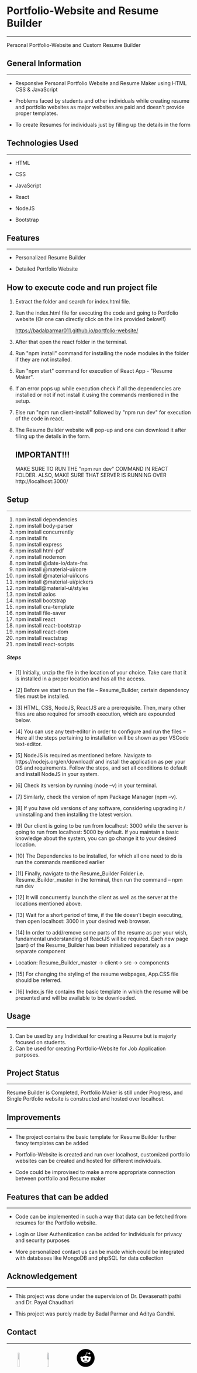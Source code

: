 <h1>Portfolio-Website and Resume Builder</h1>
<hr><p>Personal Portfolio-Website and Custom Resume Builder</p><h2>General Information</h2>
<hr><ul>
<li>Responsive Personal Portfolio Website and Resume Maker using HTML CSS &amp; JavaScript</li>
</ul><ul>
<li>Problems faced by students and other individuals while creating resume and portfolio websites as major websites are paid and doesn't provide proper templates.</li>
</ul><ul>
<li>To create Resumes for individuals just by filling up the details in the form</li>
</ul><h2>Technologies Used</h2>
<hr><ul>
<li>HTML</li>
</ul><ul>
<li>CSS</li>
</ul><ul>
<li>JavaScript</li>
</ul><ul>
<li>React</li>
</ul><ul>
<li>NodeJS</li>
</ul><ul>
<li>Bootstrap</li>
</ul><h2>Features</h2>
<hr><ul>
<li>Personalized Resume Builder</li>
</ul><ul>
<li>Detailed Portfolio Website</li></ul>

<h2>How to execute code and run project file</h2>

1. Extract the folder and search for index.html file.
2. Run the index.html file for executing the code and going to Portfolio website (Or one can directly click on the link provided below!!)

   https://badalparmar011.github.io/portfolio-website/

4. After that open the react folder in the terminal.
5. Run "npm install" command for installing the node modules in the folder if they are not installed.
6. Run "npm start" command for execution of React App - "Resume Maker".
7. If an error pops up while execution check if all the dependencies are installed or not if not install it using the commands mentioned in the setup.
8. Else run "npm run client-install" followed by "npm run dev" for execution of the code in react.
9. The Resume Builder website will pop-up and one can download it after filing up the details in the form.
**<h2>
IMPORTANT!!!**</h2>
MAKE SURE TO RUN THE "npm run dev" COMMAND IN REACT FOLDER. ALSO, MAKE SURE THAT SERVER IS RUNNING OVER http://localhost:3000/
<h2>Setup</h2>
<hr><ol>
<li>npm install dependencies</li>
<li>npm install body-parser</li>
<li>npm install concurrently</li>
<li>npm install fs</li>
<li>npm install express</li>
<li>npm install html-pdf</li>
<li>npm install nodemon</li>
<li>npm install @date-io/date-fns</li>
<li>npm install @material-ui/core</li>
<li>npm install @material-ui/icons</li>
<li>npm install @material-ui/pickers</li>
<li>npm install@material-ui/styles</li>
<li>npm install axios</li>
<li>npm install bootstrap</li>
<li>npm install cra-template</li>
<li>npm install file-saver</li>
<li>npm install react</li>
<li>npm install react-bootstrap</li>
<li>npm install react-dom</li>
<li>npm install reactstrap</li>
<li>npm install react-scripts</li>
</ol><h5>Steps</h5><ul>
<li>[1]	Initially, unzip the file in the location of your choice. Take care that it is installed in a proper location and has all the access.</li>
</ul><ul>
<li>[2]	Before we start to run the file – Resume_Builder, certain dependency files must be installed.</li>
</ul><ul>
<li>[3]	HTML, CSS, NodeJS, ReactJS are a prerequisite. Then, many other files are also required for smooth execution, which are expounded below.</li>
</ul><ul>
<li>[4]	You can use any text-editor in order to configure and run the files – Here all the steps pertaining to installation will be shown as per VSCode text-editor.</li>
</ul><ul>
<li>[5]	NodeJS is required as mentioned before. Navigate to https://nodejs.org/en/download/ and install the application as per your OS and requirements. Follow the steps, and set all conditions to default and install NodeJS in your system.</li>
</ul><ul>
<li>[6]	Check its version by running (node –v) in your terminal.</li>
</ul><ul>
<li>[7]	Similarly, check the version of npm Package Manager (npm –v).</li>
</ul><ul>
<li>[8]	If you have old versions of any software, considering upgrading it / uninstalling and then installing the latest version.</li>
</ul><ul>
<li>[9]	Our client is going to be run from localhost: 3000 while the server is going to run from localhost: 5000 by default. If you maintain a basic knowledge about the system, you can go change it to your desired location.</li>
</ul><ul>
<li>[10] The Dependencies to be installed, for which all one need to do is run the commands mentioned earlier</li>
</ul><ul>
<li>[11] Finally, navigate to the Resume_Builder Folder i.e. Resume_Builder_master in the terminal, then run the command – npm run dev</li>
</ul><ul>
<li>[12] It will concurrently launch the client as well as the server at the locations mentioned above.</li>
</ul><ul>
<li>[13] Wait for a short period of time, if the file doesn’t begin executing, then open localhost: 3000 in your desired web browser.</li>
</ul><ul>
<li>[14] In order to add/remove some parts of the resume as per your wish, fundamental understanding of ReactJS will be required. Each new page (part) of the Resume_Builder has been initialized separately as a separate component</li>
</ul><ul>
<li>Location: Resume_Builder_master -&gt; client-&gt; src -&gt; components</li>
</ul><ul>
<li>[15] For changing the styling of the resume webpages, App.CSS file should be referred.</li>
</ul><ul>
<li>[16] Index.js file contains the basic template in which the resume will be presented and will be available to be downloaded.</li>
</ul><h2>Usage</h2>
<hr><ol>
<li>Can be used by any Individual for creating a Resume but is majorly focused on students.</li>
<li>Can be used for creating Portfolio-Website for Job Application purposes.</li>
</ol><h2>Project Status</h2>
<hr><p>Resume Builder is Completed, Portfolio Maker is still under Progress, and Single Portfolio website is constructed and hosted over localhost.</p><h2>Improvements</h2>
<hr><ul>
<li>The project contains the basic template for Resume Builder further fancy templates can be added</li>
</ul><ul>
<li>Portfolio-Website is created and run over localhost, customized portfolio websites can be created and hosted for different individuals.</li>
</ul><ul>
<li>Code could be improvised to make a more appropriate connection between portfolio and Resume maker</li>
</ul><h2>Features that can be added</h2>
<hr><ul>
<li>Code can be implemented in such a way that data can be fetched from resumes for the Portfolio website.</li>
</ul><ul>
<li>Login or User Authentication can be added for individuals for privacy and security purposes</li>
</ul><ul>
<li>More personalized contact us can be made which could be integrated with databases like MongoDB and phpSQL for data collection</li>
</ul><h2>Acknowledgement</h2>
<hr><ul>
<li>This project was done under the supervision of Dr. Devasenathipathi and Dr. Payal Chaudhari</li>
</ul><ul>
<li>This project was purely made by Badal Parmar and Aditya Gandhi.</li>
</ul><h2>Contact</h2>
<hr><p><span style="margin-right: 30px;"></span><a href="https://in.linkedin.com/in/badal-parmar-50563a18b"><img target="_blank" src="https://cdn.jsdelivr.net/gh/devicons/devicon/icons/linkedin/linkedin-original.svg" style="width: 10%;"></a><span style="margin-right: 30px;"></span><a href="https://github.com/BadalParmar011"><img target="_blank" src="https://cdn.jsdelivr.net/gh/devicons/devicon/icons/github/github-original.svg" style="width: 10%;"></a><span style="margin-right: 30px;"></span><a href="https://www.reddit.com/user/badal9129"><svg target="_blank" xmlns="http://www.w3.org/2000/svg" viewBox="0 0 512 512" style="width: 10%;"><path d="M201.5 305.5c-13.8 0-24.9-11.1-24.9-24.6 0-13.8 11.1-24.9 24.9-24.9 13.6 0 24.6 11.1 24.6 24.9 0 13.6-11.1 24.6-24.6 24.6zM504 256c0 137-111 248-248 248S8 393 8 256 119 8 256 8s248 111 248 248zm-132.3-41.2c-9.4 0-17.7 3.9-23.8 10-22.4-15.5-52.6-25.5-86.1-26.6l17.4-78.3 55.4 12.5c0 13.6 11.1 24.6 24.6 24.6 13.8 0 24.9-11.3 24.9-24.9s-11.1-24.9-24.9-24.9c-9.7 0-18 5.8-22.1 13.8l-61.2-13.6c-3-.8-6.1 1.4-6.9 4.4l-19.1 86.4c-33.2 1.4-63.1 11.3-85.5 26.8-6.1-6.4-14.7-10.2-24.1-10.2-34.9 0-46.3 46.9-14.4 62.8-1.1 5-1.7 10.2-1.7 15.5 0 52.6 59.2 95.2 132 95.2 73.1 0 132.3-42.6 132.3-95.2 0-5.3-.6-10.8-1.9-15.8 31.3-16 19.8-62.5-14.9-62.5zM302.8 331c-18.2 18.2-76.1 17.9-93.6 0-2.2-2.2-6.1-2.2-8.3 0-2.5 2.5-2.5 6.4 0 8.6 22.8 22.8 87.3 22.8 110.2 0 2.5-2.2 2.5-6.1 0-8.6-2.2-2.2-6.1-2.2-8.3 0zm7.7-75c-13.6 0-24.6 11.1-24.6 24.9 0 13.6 11.1 24.6 24.6 24.6 13.8 0 24.9-11.1 24.9-24.6 0-13.8-11-24.9-24.9-24.9z"></path></svg></a></p>
